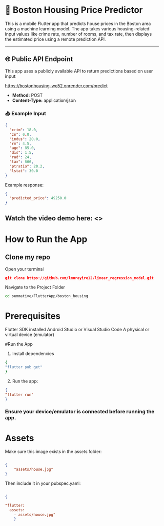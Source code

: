 # 🏡 Boston Housing Price Predictor

This is a mobile Flutter app that predicts house prices in the Boston area using a machine learning model. The app takes various housing-related input values like crime rate, number of rooms, and tax rate, then displays the estimated price using a remote prediction API.

---

## 🌐 Public API Endpoint

This app uses a publicly available API to return predictions based on user input:

https://bostonhousing-wo52.onrender.com/predict


- **Method:** POST  
- **Content-Type:** application/json

### 📥 Example Input

```json
{
  "crim": 18.0,
  "zn": 0.0,
  "indus": 20.0,
  "rm": 4.5,
  "age": 85.0,
  "dis": 1.5,
  "rad": 24,
  "tax": 666,
  "ptratio": 20.2,
  "lstat": 30.0
}
```

Example response:
```json
{
  "predicted_price": 49250.0
}
```

## Watch the video demo here: <>

# How to Run the App
##  Clone my repo 
Open your terminal

```json
git clone https://github.com/lmurayire12/linear_regression_model.git
```
 Navigate to the Project Folder
 ```bash
cd summative/FlutterApp/boston_housing 

```

# Prerequisites
Flutter SDK installed
Android Studio or Visual Studio Code
A physical or virtual device (emulator)

#Run the App

1. Install dependencies

```bash
{
"flutter pub get"
}
```

2. Run the app:

```json
{
"flutter run"
}
```

### Ensure your device/emulator is connected before running the app.

# Assets 
Make sure this image exists in the assets folder:

```json

{
    "assets/house.jpg"
}
```

Then include it in your pubspec.yaml:

```json

{

"flutter:
  assets:
    - assets/house.jpg"
    }
```



